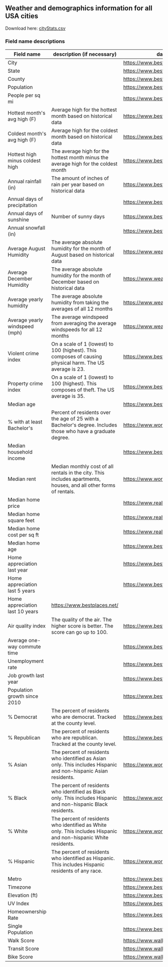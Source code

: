 ## Weather and demographics information for all USA cities
Download here: <a href="cityStats.csv" download>cityStats.csv</a>

### Field name descriptions

| Field name | description (if necessary) | data source |
| ----------- | ----------- | ----------- |
| City      |        | https://www.bestplaces.net/|
| State   |    | https://www.bestplaces.net/ |
| County   |  | https://www.bestplaces.net/|
| Population |  | https://www.bestplaces.net/ |
| People per sq mi |  | https://www.bestplaces.net/ |
| Hottest month's avg high (F) | Average high for the hottest month based on historical data | https://www.bestplaces.net/ |
| Coldest month's avg high (F) | Average high for the coldest month based on historical data | https://www.bestplaces.net/ |
| Hottest high minus coldest high | The average high for the hottest month minus the average high for the coldest month | https://www.bestplaces.net/ |
| Annual rainfall (in) | The amount of inches of rain per year based on historical data | https://www.bestplaces.net/ |
| Annual days of precipitation | | https://www.bestplaces.net/ |
| Annual days of sunshine | Number of sunny days | https://www.bestplaces.net/ |
| Annual snowfall (in) | | https://www.bestplaces.net/ |
| Average August Humidity | The average absolute humidity for the month of August based on historical data | https://www.weatherwx.com/ |
| Average December Humidity | The average absolute humidity for the month of December based on historical data | https://www.weatherwx.com/ |
| Average yearly humidity | The average absolute humidity from taking the averages of all 12 months | https://www.weatherwx.com/ |
| Average yearly windspeed (mph) | The average windspeed from averaging the average windspeeds for all 12 months | https://www.weatherwx.com/ |
| Violent crime index | On a scale of 1 (lowest) to 100 (highest). This composes of causing physical harm. The US average is 23. | https://www.bestplaces.net/ |
| Property crime index | On a scale of 1 (lowest) to 100 (highest). This composes of theft. The US average is 35.| https://www.bestplaces.net/ |
| Median age | | https://www.bestplaces.net/ |
| % with at least Bachelor's | Percent of residents over the age of 25 with a Bachelor's degree. Includes those who have a graduate degree. | https://www.worldpopulationreview.com |
| Median household income | | https://www.bestplaces.net/ |
| Median rent | Median monthly cost of all rentals in the city. This includes apartments, houses, and all other forms of rentals. | https://www.worldpopulationreview.com |
| Median home price | | https://www.realtor.com/ |
| Median home square feet | | https://www.realtor.com/ |
| Median home cost per sq ft | | https://www.realtor.com/ |
| Median home age | | https://www.bestplaces.net/ |
| Home appreciation last year | | https://www.bestplaces.net/ |
| Home appreciation last 5 years | | https://www.bestplaces.net/ |
| Home appreciation last 10 years | https://www.bestplaces.net/ |
| Air quality index | The quality of the air. The higher score is better. The score can go up to 100. | https://www.bestplaces.net/ |
| Average one-way commute time | | https://www.bestplaces.net/ |
| Unemployment rate | | https://www.bestplaces.net/ |
| Job growth last year | | https://www.bestplaces.net/ |
| Population growth since 2010 | | https://www.bestplaces.net/ |
| % Democrat | The percent of residents who are democrat. Tracked at the county level. | https://www.bestplaces.net/ |
| % Republican | The percent of residents who are republican. Tracked at the county level. | https://www.bestplaces.net/ |
| % Asian | The percent of residents who identified as Asian only. This includes Hispanic and non-hispanic Asian residents. | https://www.worldpopulationreview.com |
| % Black | The percent of residents who identified as Black only. This includes Hispanic and non-hispanic Black residents. | https://www.worldpopulationreview.com |
| % White | The percent of residents who identified as White only. This includes Hispanic and non-hispanic White residents. | https://www.worldpopulationreview.com |
| % Hispanic | The percent of residents who identified as Hispanic. This includes Hispanic residents of any race. | https://www.worldpopulationreview.com |
| Metro | | https://www.bestplaces.net/ |
| Timezone | | https://www.bestplaces.net/ |
| Elevation (ft) | | https://www.bestplaces.net/ |
| UV Index | | https://www.bestplaces.net/ |
| Homeownership Rate | |https://www.bestplaces.net/ |
| Single Population | | https://www.bestplaces.net/ |
| Walk Score | | https://www.walkscore.com/ |
| Transit Score | | https://www.walkscore.com/ |
| Bike Score | | https://www.walkscore.com/ |

